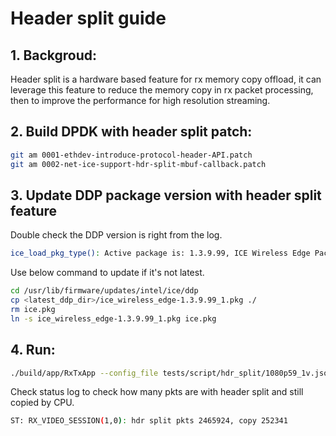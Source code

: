 # Header split guide

## 1. Backgroud:
Header split is a hardware based feature for rx memory copy offload, it can leverage this feature to reduce the memory copy in rx packet processing, then to improve the performance for high resolution streaming.

## 2. Build DPDK with header split patch:
```bash
git am 0001-ethdev-introduce-protocol-header-API.patch
git am 0002-net-ice-support-hdr-split-mbuf-callback.patch
```

## 3. Update DDP package version with header split feature
Double check the DDP version is right from the log.
```bash
ice_load_pkg_type(): Active package is: 1.3.9.99, ICE Wireless Edge Package (double VLAN mode)
```
Use below command to update if it's not latest.
```bash
cd /usr/lib/firmware/updates/intel/ice/ddp
cp <latest_ddp_dir>/ice_wireless_edge-1.3.9.99_1.pkg ./
rm ice.pkg
ln -s ice_wireless_edge-1.3.9.99_1.pkg ice.pkg
```

## 4. Run:
```bash
./build/app/RxTxApp --config_file tests/script/hdr_split/1080p59_1v.json --hdr_split
```
Check status log to check how many pkts are with header split and still copied by CPU.
```bash
ST: RX_VIDEO_SESSION(1,0): hdr split pkts 2465924, copy 252341
```